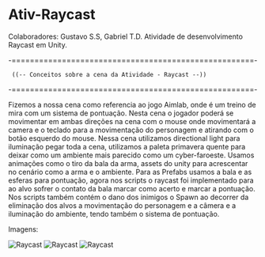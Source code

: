 # Ativ-Raycast
Colaboradores: Gustavo S.S, Gabriel T.D.  Atividade de desenvolvimento Raycast em Unity.


-=====================================================- 

     ((-- Conceitos sobre a cena da Atividade - Raycast --))

-=====================================================-

Fizemos a nossa cena como referencia ao jogo Aimlab, onde é um treino de mira com um sistema de pontuação.
Nesta cena o jogador poderá se movimentar em ambas direções na cena com o mouse onde movimentará a camera e o teclado para a movimentação do personagem e atirando com o botão esquerdo do mouse.
Nessa cena utilizamos directional light para iluminação pegar toda a cena, utilizamos a paleta primavera quente para deixar como um ambiente mais parecido como um cyber-faroeste. Usamos animações como o tiro da bala da arma, assets do unity para acrescentar no cenário como a arma e o ambiente.
Para as Prefabs usamos a bala e as esferas para pontuação, agora nos scripts o raycast foi implementado para ao alvo sofrer o contato da bala marcar como acerto e marcar a pontuação. Nos scripts também contém o dano dos inimigos o Spawn ao decorrer da eliminação dos alvos a movimentação do personagem e a câmera e a iluminação do ambiente, tendo também o sistema de pontuação.

Imagens:

![Raycast](https://github.com/yGabrielT/Ativ-Raycast/assets/126109657/fdf96989-c169-431e-a126-4120051c4d47)
![Raycast](https://github.com/yGabrielT/Ativ-Raycast/assets/126109657/2e76b2d0-0927-4011-8a28-42a8754fd5cc)
![Raycast](https://github.com/yGabrielT/Ativ-Raycast/assets/126109657/8340eab9-91d7-4827-b83e-e4305cf2aaf9)
